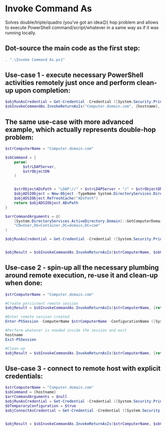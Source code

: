 # Invoke Command As

Solves double/triple/quadro (you've got an idea😉) hop problem and allows to execute PowerShell command/script/whatever in a same way as if it was running locally.

## Dot-source the main code as the first step:
```PowerShell
. ".\Invoke Command As.ps1"
```

## Use-case 1 - execute necessary PowerShell activities remotely just once and perform clean-up upon completion:
```PowerShell
$objRunAsCredential = Get-Credential -Credential ([System.Security.Principal.WindowsIdentity]::GetCurrent().Name)
$sbInvokeCommandAs.InvokeReturnAsIs("Computer.domain.com", {hostname}, $null, $objRunAsCredential)
```


## The same use-case with more advanced example, which actually represents double-hop problem:
```PowerShell
$strComputerName = "Computer.domain.com"

$sbCommand = {
	param(
		$strLDAPServer,
		$strObjectDN
	)


	$strObjectADsPath = "LDAP://" + $strLDAPServer + "/" + $strObjectDN.Replace("/", "\/")
	$objADSIObject = New-Object -TypeName System.DirectoryServices.DirectoryEntry($strObjectADsPath)
	$objADSIObject.RefreshCache("ADsPath")
	return $objADSIObject.ADsPath
}

$arrCommandArguments = @(
	[System.DirectoryServices.ActiveDirectory.Domain]::GetComputerDomain().Name
	"CN=User,OU=Container,DC=domain,DC=com"
)

$objRunAsCredential = Get-Credential -Credential ([System.Security.Principal.WindowsIdentity]::GetCurrent().Name)


$objResult = $sbInvokeCommandAs.InvokeReturnAsIs($strComputerName, $sbCommand, $arrCommandArguments, $objRunAsCredential)
```


## Use-case 2 - spin-up all the necessary plumbing around remote execution, re-use it and clean-up when done:
```PowerShell
$strComputerName = "Computer.domain.com"

#Create persistent remote session
$objResult = $sbInvokeCommandAs.InvokeReturnAsIs($strComputerName, {return $true}, $null, $objRunAsCredential, $false)

#Enter remote session created
Enter-PSSession -ComputerName $strComputerName -ConfigurationName ([System.Security.Principal.WindowsIdentity]::GetCurrent().User.Value)

#Perform whatever is needed inside the session and exit
hostname
Exit-PSSession

#Clean-up
$objResult = $sbInvokeCommandAs.InvokeReturnAsIs($strComputerName, {return $true}, $null, $objRunAsCredential, $true)
```



## Use-case 3 - connect to remote host with explicit credentials:
```PowerShell
$strComputerName = "Computer.domain.com"
$sbCommand = {hostname}
$arrCommandArguments = $null
$objRunAsCredential = Get-Credential -Credential ([System.Security.Principal.WindowsIdentity]::GetCurrent().Name)
$bTemporaryConfiguration = $true
$objConnectAsCredential = Get-Credential -Credential ([System.Security.Principal.WindowsIdentity]::GetCurrent().Name)


$objResult = $sbInvokeCommandAs.InvokeReturnAsIs($strComputerName, $sbCommand, $arrCommandArguments, $objRunAsCredential, $bTemporaryConfiguration, $objConnectAsCredential)
```
